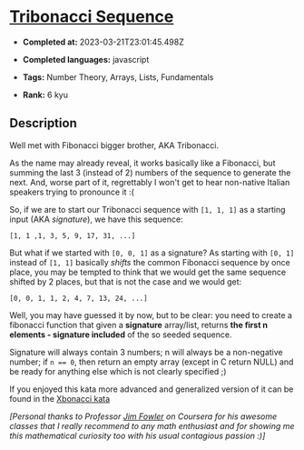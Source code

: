 # [Tribonacci Sequence](https://www.codewars.com/kata/556deca17c58da83c00002db)

- **Completed at:** 2023-03-21T23:01:45.498Z

- **Completed languages:** javascript

- **Tags:** Number Theory, Arrays, Lists, Fundamentals

- **Rank:** 6 kyu

## Description

Well met with Fibonacci bigger brother, AKA Tribonacci.

As the name may already reveal, it works basically like a Fibonacci, but summing the last 3 (instead of 2) numbers of the sequence to generate the next. And, worse part of it, regrettably I won't get to hear non-native Italian speakers trying to pronounce it :(

So, if we are to start our Tribonacci sequence with `[1, 1, 1]` as a starting input (AKA *signature*), we have this sequence:

```
[1, 1 ,1, 3, 5, 9, 17, 31, ...]
```

But what if we started with `[0, 0, 1]` as a signature? As starting with `[0, 1]` instead of `[1, 1]` basically *shifts* the common Fibonacci sequence by once place, you may be tempted to think that we would get the same sequence shifted by 2 places, but that is not the case and we would get:

```
[0, 0, 1, 1, 2, 4, 7, 13, 24, ...]
```

Well, you may have guessed it by now, but to be clear: you need to create a fibonacci function that given a **signature** array/list, returns **the first n elements - signature included** of the so seeded sequence.

Signature will always contain 3 numbers; n will always be a non-negative number; if `n == 0`, then return an empty array (except in C return NULL) and be ready for anything else which is not clearly specified ;)

If you enjoyed this kata more advanced and generalized version of it can be found in the <a href="http://www.codewars.com/kata/fibonacci-tribonacci-and-friends"  target="_blank" title="Xbonacci sequence">Xbonacci kata</a>

*[Personal thanks to Professor <a href="https://www.coursera.org/instructor/jimfowler" target="_blank" title="Jim Fowler">Jim Fowler</a> on Coursera for his awesome classes that I really recommend to any math enthusiast and for showing me this mathematical curiosity too with his usual contagious passion :)]*